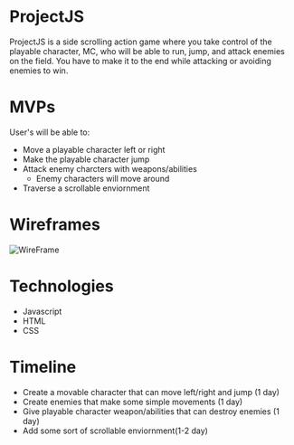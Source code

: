 # ProjectJS
ProjectJS is a side scrolling action game where you take control of the playable character, MC, who will be able to run, jump, and attack enemies on the field. You have to make it to the end while attacking or avoiding enemies to win.

# MVPs
User's will be able to:
- Move a playable character left or right
- Make the playable character jump
- Attack enemy charcters with weapons/abilities
  - Enemy characters will move around
- Traverse a scrollable enviornment

# Wireframes
![WireFrame](https://user-images.githubusercontent.com/50244853/122831243-7389ab80-d29e-11eb-9853-1103b27cd1a5.png)

# Technologies

- Javascript
- HTML
- CSS

# Timeline

- Create a movable character that can move left/right and jump (1 day)
- Create enemies that make some simple movements (1 day)
- Give playable character weapon/abilities that can destroy enemies (1 day)
- Add some sort of scrollable enviornment(1-2 day)

